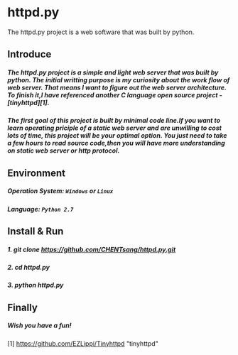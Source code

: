 # httpd.py
The httpd.py project is a web software that was built by python. 

## Introduce
##### The httpd.py project is a simple and light web server that was built by python. The initial writting purpose is my curiosity about the work flow of web server. That means I want to figure out the web server architecture. To finish it,I have referenced another C language open source project - [tinyhttpd][1].
##### The first goal of this project is built by minimal code line.If you want to learn operating priciple of a static web server and are unwilling to cost lots of time, this project will be your optimal option. You just need to take a few hours to read source code,then you will have more understanding on static web server or http protocol.
## Environment
##### Operation System: `Windows` or `Linux`
##### Language: `Python 2.7`
## Install & Run
##### 1. git clone https://github.com/CHENTsang/httpd.py.git
##### 2. cd httpd.py
##### 3. python httpd.py
## Finally
##### Wish you have a fun!
[1] https://github.com/EZLippi/Tinyhttpd "tinyhttpd"